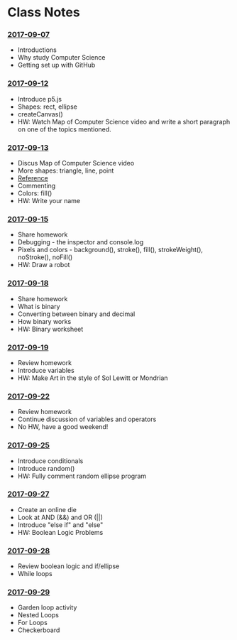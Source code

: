 # Class Notes

### [2017-09-07](Class%20Examples/2017-09-07/)
* Introductions
* Why study Computer Science
* Getting set up with GitHub

### [2017-09-12](Class%20Examples/2017-09-12/)
* Introduce p5.js
* Shapes: rect, ellipse
* createCanvas()
* HW: Watch Map of Computer Science video and write a short paragraph on one of the topics mentioned.

### [2017-09-13](Class%20Examples/2017-09-13/)
* Discus Map of Computer Science video
* More shapes: triangle, line, point
* [Reference](https://p5js.org/reference/)
* Commenting
* Colors: fill()
* HW: Write your name

### [2017-09-15](Class%20Examples/2017-09-15/)
* Share homework
* Debugging - the inspector and console.log
* Pixels and colors - background(), stroke(), fill(), strokeWeight(), noStroke(), noFill()
* HW: Draw a robot

### [2017-09-18](Class%20Examples/2017-09-18/)
* Share homework
* What is binary
* Converting between binary and decimal
* How binary works
* HW: Binary worksheet

### [2017-09-19](Class%20Examples/2017-09-19/)
* Review homework
* Introduce variables
* HW: Make Art in the style of Sol Lewitt or Mondrian

### [2017-09-22](Class%20Examples/2017-09-22/)
* Review homework
* Continue discussion of variables and operators
* No HW, have a good weekend!

### [2017-09-25](Class%20Examples/2017-09-25/)
* Introduce conditionals
* Introduce random()
* HW: Fully comment random ellipse program

### [2017-09-27](Class%20Examples/2017-09-27/)
* Create an online die
* Look at AND (&&) and OR (||)
* Introduce "else if" and "else"
* HW: Boolean Logic Problems

### [2017-09-28](Class%20Examples/2017-09-28/)
* Review boolean logic and if/ellipse
* While loops

### [2017-09-29](Class%20Examples/2017-09-29/)
* Garden loop activity
* Nested Loops
* For Loops
* Checkerboard